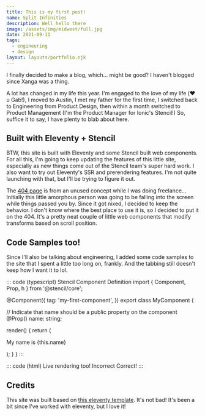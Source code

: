 ```yaml
---
title: This is my first post!
name: Split Infinities
description: Well hello there
image: /assets/img/midwest/full.jpg
date: 2021-09-11
tags:
  - engineering
  - design
layout: layouts/portfolio.njk
---
```

I finally decided to make a blog, which... might be good? I haven't blogged since Xanga was a thing. 

A lot has changed in my life this year. I'm engaged to the love of my life (❤️ u Gab!), I moved to Austin, I met my father for the first time, I switched back to Engineering from Product Design, then within a month switched to Product Management (I'm the Product Manager for Ionic's Stencil!) So, suffice it to say, I have plenty to blab about here. 

## Built with Eleventy + Stencil

BTW, this site is built with Eleventy and some Stencil built web components. For all this, I'm going to keep updating the features of this little site, especially as new things come out of the Stencil team's super hard work. I also want to try out Eleventy's SSR and prerendering features. I'm not quite launching with that, but I'll be trying to figure it out. 

The [404 page](/404.html) is from an unused concept while I was doing freelance... Initially this little amorphous person was going to be falling into the screen while things passed you by. Since it got nixed, I decided to keep the behavior. I don't know where the best place to use it is, so I decided to put it on the 404. It's a pretty neat couple of little web components that modify transforms based on scroll position. 

## Code Samples too!

Since I'll also be talking about engineering, I added some code samples to the site that I spent a little too long on, frankly. And the tabbing still doesn't keep how I want it to lol. 

<midwest-grid>

::: code (typescript) Stencil Component Definition
import { Component, Prop, h } from '@stencil/core';

@Component({
  tag: 'my-first-component',
})
export class MyComponent {

  // Indicate that name should be a public property on the component
  @Prop() name: string;

  render() {
    return (
      <p>
        My name is {this.name}
      </p>
    );
  }
}
:::


::: code (html) Live rendering too!
<midwest-grid>
  <midwest-button color="blue" block>Incorrect</midwest-button> <!-- incorrect -->
  <midwest-button class="theme-blue" block>Correct!</midwest-button> <!-- correct! -->
</midwest-grid>
:::

</midwest-grid>

## Credits

This site was built based on [this eleventy template](https://github.com/11ty/eleventy-base-blog). It's not bad! It's been a bit since I've worked with eleventy, but I love it!
